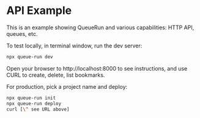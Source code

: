 # API Example

This is an example showing QueueRun and various capabilities: HTTP API, queues, etc.

To test locally, in terminal window, run the dev server:

```bash
npx queue-run dev
```

Open your browser to http://localhost:8000 to see instructions, and use CURL to create, delete, list bookmarks.


For production, pick a project name and deploy:

```bash
npx queue-run init
npx queue-run deploy
curl [\^ see URL above]
```